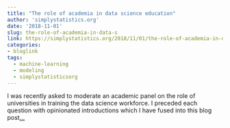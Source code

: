 ```yaml
---
title: "The role of academia in data science education"
author: 'simplystatistics.org'
date: '2018-11-01'
slug: the-role-of-academia-in-data-s
link: https://simplystatistics.org/2018/11/01/the-role-of-academia-in-data-science-education/
categories:
- bloglink
tags:
  - machine-learning
  - modeling
  - simplystatisticsorg
---
```


I was recently asked to moderate an academic panel on the role of universities in training the data science workforce. I preceded each question with opinionated introductions which I have fused into this blog post[... <i class="fas fa-external-link-alt"></i>](https://simplystatistics.org/2018/11/01/the-role-of-academia-in-data-science-education/)

